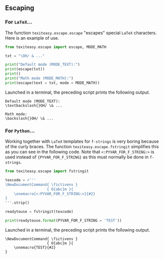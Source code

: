 Escaping
--------

### For `LaTeX`...

The function `texiteasy.escape.escape` "escapes" special `LaTeX` characters. Here is an example of use.

~~~python
from texiteasy.escape import escape, MODE_MATH

txt = "\OH/ & ..."

print("Default mode (MODE_TEXT):")
print(escape(txt))
print()
print("Math mode (MODE_MATH):")
print(escape(text = txt, mode = MODE_MATH))
~~~

Launched in a terminal, the preceding script prints the following output.

~~~
Default mode (MODE_TEXT):
\textbackslash{}OH/ \& ...

Math mode:
\backslash{}OH/ \& ...
~~~


### For `Python`...

Working together with `LaTeX` templates for `f-strings` is very boring because of the curly braces. The function `texiteasy.escape.fstringit` simplifies this as you can see in the following code. Note that `<:PYVAR_FOR_F_STRING:>` is used instead of ``{PYVAR_FOR_F_STRING}`` as this must normally be done in `f-strings`.

~~~python
from texiteasy.escape import fstringit

texcode = r'''
\NewDocumentCommand{ \fictivenv }
                   { O{abc}m }{
    \onemacro{<:PYVAR_FOR_F_STRING:>}{#2}
}
'''.strip()

readytouse = fstringit(texcode)

print(readytouse.format(PYVAR_FOR_F_STRING = 'TEST'))
~~~

Launched in a terminal, the preceding script prints the following output.

~~~
\NewDocumentCommand{ \fictivenv }
                   { O{abc}m }{
    \onemacro{TEST}{#2}
}
~~~
